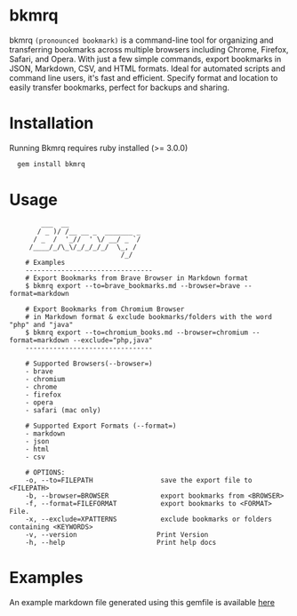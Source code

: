 # bkmrq
bkmrq `(pronounced bookmark)` is a command-line tool for organizing and transferring bookmarks across multiple browsers including Chrome, Firefox, Safari, and Opera. With just a few simple commands, export bookmarks in JSON, Markdown, CSV, and HTML formats. Ideal for automated scripts and command line users, it's fast and efficient. Specify format and location to easily transfer bookmarks, perfect for backups and sharing.

# Installation
Running Bkmrq requires ruby installed (>= 3.0.0)

```bash
  gem install bkmrq
```

# Usage
```
        ___  __
       / _ )/ /__ __ _  _______ _
      / _  /  '_//  ' \/ __/ _ `/
     /____/_/\_\/_/_/_/_/  \_, /
                            /_/
    # Examples
    --------------------------------
    # Export Bookmarks from Brave Browser in Markdown format
    $ bkmrq export --to=brave_bookmarks.md --browser=brave --format=markdown

    # Export Bookmarks from Chromium Browser
    # in Markdown format & exclude bookmarks/folders with the word "php" and "java"
    $ bkmrq export --to=chromium_books.md --browser=chromium --format=markdown --exclude="php,java"
    --------------------------------

    # Supported Browsers(--browser=)
    - brave
    - chromium
    - chrome
    - firefox
    - opera
    - safari (mac only)

    # Supported Export Formats (--format=)
    - markdown
    - json
    - html
    - csv

    # OPTIONS:
    -o, --to=FILEPATH                 save the export file to <FILEPATH>
    -b, --browser=BROWSER             export bookmarks from <BROWSER>
    -f, --format=FILEFORMAT           export bookmarks to <FORMAT> File.
    -x, --exclude=XPATTERNS           exclude bookmarks or folders containing <KEYWORDS>
    -v, --version                    Print Version
    -h, --help                       Print help docs
```

# Examples
An example markdown file generated using this gemfile is available [here](https://github.com/sreedevk/bookmarks/blob/main/README.md)

